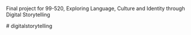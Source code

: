 Final project for 99-520, Exploring Language, Culture and Identity through Digital Storytelling 

#   d i g i t a l s t o r y t e l l i n g  
 